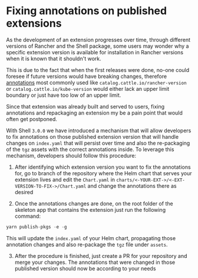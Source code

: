 # Fixing annotations on published extensions

As the development of an extension progresses over time, through different versions of Rancher and the Shell package, some users may wonder why a specific extension version is available for installation in Rancher versions when it is known that it shouldn't work.

This is due to the fact that when the first releases were done, no-one could foresee if future versions would have breaking changes, therefore [annotations](../extensions-configuration#configurable-annotations) most commonly used like `catalog.cattle.io/rancher-version` or `catalog.cattle.io/kube-version` would either lack an upper limit boundary or just have too low of an upper limit.

Since that extension was already built and served to users, fixing annotations and repackaging an extension my be a pain point that would often get postponed.

With Shell `3.0.0` we have introduced a mechanism that will allow developers to fix annotations on those published extension version that will handle changes on `index.yaml` that will persist over time and also the re-packaging of the `tgz` assets with the correct annotations inside. To leverage this mechanism, developers should follow this procedure:

1) After identifying which extension version you want to fix the annotations for, go to branch of the repository where the Helm chart that serves your extension lives and edit the `Chart.yaml` in `charts/<-YOUR-EXT->/<-EXT-VERSION-TO-FIX->/Chart.yaml` and change the annotations there as desired

2) Once the annotations changes are done, on the root folder of the skeleton app that contains the extension just run the following command:
```js
yarn publish-pkgs -e -g
```

This will update the `index.yaml` of your Helm chart, propagating those annotation changes and also re-package the `tgz` file under `assets`.

3) After the procedure is finished, just create a PR for your repository and merge your changes. The annotations that were changed in those published version should now be according to your needs